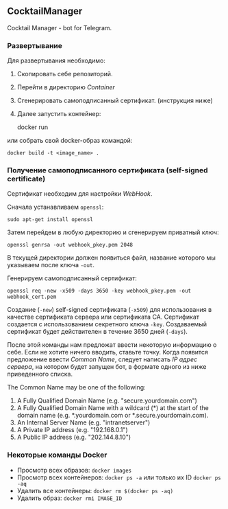 ## CocktailManager
Cocktail Manager - bot for Telegram. 

### Развертывание

Для развертывания необходимо:

1. Скопировать себе репозиторий. 
2. Перейти в директорию *Container*
3. Сгенерировать самоподписанный сертификат. (инструкция ниже)
4. Далее запустить контейнер:

    docker run

или собрать свой docker-образ командой:

    docker build -t <image_name> .


### Получение самоподписанного сертификата (self-signed certificate)

Сертификат необходим для настройки *WebHook*. 

Сначала устанавливаем `openssl`:

    sudo apt-get install openssl
    
Затем перейдем в любую директорию и сгенерируем приватный ключ:

    openssl genrsa -out webhook_pkey.pem 2048

В текущей директории должен появиться файл, название которого мы указываем после ключа `-out`. 

Генерируем самоподписанный сертификат:

    openssl req -new -x509 -days 3650 -key webhook_pkey.pem -out webhook_cert.pem

Создание (`-new`) self-signed сертификата (`-x509`) для использования в качестве сертификата сервера или сертификата CA. Сертификат создается с использованием секретного ключа `-key`. Создаваемый сертификат будет действителен в течение 3650 дней (`-days`).

После этой команды нам предложат ввести некоторую информацию о себе. Если не хотите ничего вводить, ставьте точку. Когда появится предложение ввести *Common Name*, следует написать *IP адрес сервера*, на котором будет запущен бот, в формате одного из ниже приведенного списка.

The Common Name may be one of the following:

1. A Fully Qualified Domain Name (e.g. "secure.yourdomain.com")
2. A Fully Qualified Domain Name with a wildcard (*) at the start of the domain name (e.g. *.yourdomain.com or *.secure.yourdomain.com).
3. An Internal Server Name (e.g. "intranetserver")
4. A Private IP address (e.g. "192.168.0.1")
5. A Public IP address (e.g. "202.144.8.10")

### Некоторые команды Docker

* Просмотр всех образов: `docker images`
* Просмотр всех контейнеров: `docker ps -a` или только их ID `docker ps -aq`
* Удалить все контейнеры: `docker rm $(docker ps -aq)`
* Удалить образ: `docker rmi IMAGE_ID`

